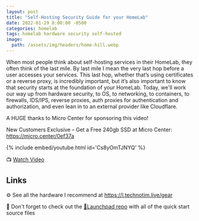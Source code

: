 ```yaml
---
layout: post
title: "Self-Hosting Security Guide for your HomeLab"
date: 2022-01-29 8:00:00 -0500
categories: homelab
tags: homelab hardware security self-hosted
image:
  path: /assets/img/headers/home-hill.webp
---
```


When most people think about self-hosting services in their HomeLab, they often think of the last mile. By last mile I mean the very last hop before a user accesses your services.   This last hop, whether that’s using certificates or a reverse proxy, is incredibly important, but it’s also important to know that security starts at the foundation of your HomeLab.  Today, we'll work our way up from hardware security, to OS, to networking, to containers, to firewalls, IDS/IPS, reverse proxies, auth proxies for authentication and authorization, and even lean in to an external provider like Cloudflare.

A HUGE thanks to Micro Center for sponsoring this video!

New Customers Exclusive – Get a Free 240gb SSD at Micro Center: <https://micro.center/0ef37a>

{% include embed/youtube.html id='Cs8yOmTJNYQ' %}

📺 [Watch Video](https://www.youtube.com/watch?v=Cs8yOmTJNYQ)

## Links

⚙️ See all the hardware I recommend at <https://l.technotim.live/gear>

🚀 Don't forget to check out the [🚀Launchpad repo](https://l.technotim.live/quick-start) with all of the quick start source files
